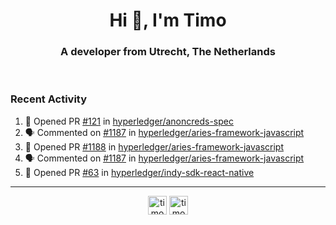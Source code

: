 <h1 align="center">Hi 👋, I'm Timo</h1>
<h3 align="center">A developer from Utrecht, The Netherlands</h3>
<br/>
<!-- https://github.com/rahuldkjain/github-profile-readme-generator --!>

<!--  <p align="left"><img src="https://github-readme-stats.vercel.app/api?username=timoglastra&show_icons=true&count_private=true&" alt="timoglastra" /></p> --!>

<!--
Github language stats
<p align="left"><img src="https://github-readme-stats.vercel.app/api/top-langs/?username=timoglastra&layout=compact" alt="timoglastra" /><p>
-->

<!-- Codestats language stats -->
<!-- <p align="left"><img src="https://codestats-readme.vercel.app/api/top-langs/?username=timoglastra&layout=compact&language_count=12" alt="timoglastra" /><p>    --!>
  
<h3>Recent Activity</h3>

<!--START_SECTION:activity-->
1. 💪 Opened PR [#121](https://github.com/hyperledger/anoncreds-spec/pull/121) in [hyperledger/anoncreds-spec](https://github.com/hyperledger/anoncreds-spec)
2. 🗣 Commented on [#1187](https://github.com/hyperledger/aries-framework-javascript/issues/1187) in [hyperledger/aries-framework-javascript](https://github.com/hyperledger/aries-framework-javascript)
3. 💪 Opened PR [#1188](https://github.com/hyperledger/aries-framework-javascript/pull/1188) in [hyperledger/aries-framework-javascript](https://github.com/hyperledger/aries-framework-javascript)
4. 🗣 Commented on [#1187](https://github.com/hyperledger/aries-framework-javascript/issues/1187) in [hyperledger/aries-framework-javascript](https://github.com/hyperledger/aries-framework-javascript)
5. 💪 Opened PR [#63](https://github.com/hyperledger/indy-sdk-react-native/pull/63) in [hyperledger/indy-sdk-react-native](https://github.com/hyperledger/indy-sdk-react-native)
<!--END_SECTION:activity-->

---

<p align="center">
<a href="https://twitter.com/timoglastra" target="blank"><img align="center" src="https://cdn.jsdelivr.net/npm/simple-icons@3.0.1/icons/twitter.svg" alt="timoglastra" height="30" width="30" /></a>
<a href="https://linkedin.com/in/timoglastra" target="blank"><img align="center" src="https://cdn.jsdelivr.net/npm/simple-icons@3.0.1/icons/linkedin.svg" alt="timoglastra" height="30" width="30" /></a>
</p>



